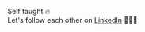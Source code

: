Self taught 🔥
<br/>
Let's follow each other on [LinkedIn](https://www.linkedin.com/in/tabita-gabriella-evangelista-simorangkir-519327256/) 👨‍💼🤝
